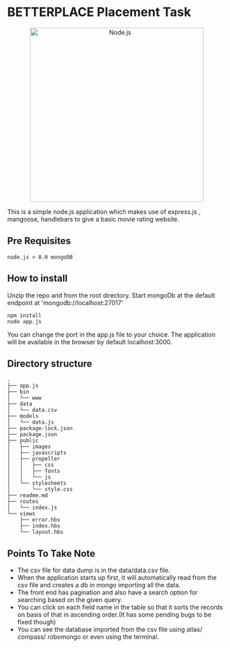 # BETTERPLACE Placement Task

<p align="center">
  <a href="https://nodejs.org/">
    <img
      alt="Node.js"
      src="https://nodejs.org/static/images/logo-light.svg"
      width="400"
    />
  </a>
</p>

This is a simple node.js application which makes use of express.js , mangoose, handlebars to give a basic movie rating website.

## Pre Requisites

``
node.js > 8.0
mongoDB
``

## How to install

Unzip the repo and from the root directory. Start mongoDb at the default endpoint at 'mongodb://localhost:27017'

```
npm install
node app.js
```
You can change the port in the app.js file to your choice.
The application will be available in the browser by default localhost:3000.

## Directory structure
```
.
├── app.js
├── bin
│   └── www
├── data
│   └── data.csv
├── models
│   └── data.js
├── package-lock.json
├── package.json
├── public
│   ├── images
│   ├── javascripts
│   ├── propeller
│   │   ├── css
│   │   ├── fonts
│   │   └── js
│   └── stylesheets
│       └── style.css
├── readme.md
├── routes
│   └── index.js
└── views
    ├── error.hbs
    ├── index.hbs
    └── layout.hbs

```

## Points To Take Note 

- The csv file for data dump is in the data/data.csv file.
- When the application starts up first, it will automatically read from the csv file and creates a db in mongo importing all the data.
- The front end has pagination and also have a search option for searching based on the given query.
- You can click on each field name in the table so that it sorts the records on basis of that in ascending order.(It has some pending bugs to be fixed though)
- You can see the database imported from the csv file using atlas/ compass/ robomongo or even using the terminal.
